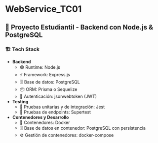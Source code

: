# WebService_TC01

## 🚀 Proyecto Estudiantil - Backend con Node.js & PostgreSQL

### 🏗 Tech Stack
- **Backend**
  - 🟢 Runtime: Node.js
  - ⚡ Framework: Express.js
  - 🗄 Base de datos: PostgreSQL
  - 📦 ORM: Prisma o Sequelize
  - 🔑 Autenticación: jsonwebtoken (JWT)
- **Testing**
  - 🧪 Pruebas unitarias y de integración: Jest
  - 📡 Pruebas de endpoints: Supertest
- **Contenedores y Desarrollo**
  - 🐳 Contenedores: Docker
  - 🗄 Base de datos en contenedor: PostgreSQL con persistencia
  - ⚙️ Gestión de contenedores: docker-compose
